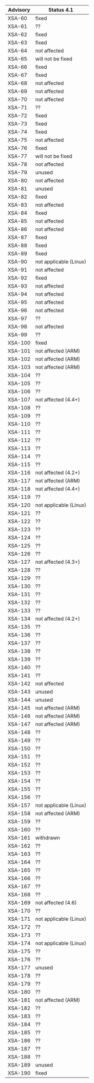 | Advisory | Status 4.1 |
|----------|------------|
| XSA-60   | fixed  |
| XSA-61   | ??     |
| XSA-62   | fixed  |
| XSA-63   | fixed  |
| XSA-64   | not affected |
| XSA-65   | will not be fixed |
| XSA-66   | fixed  |
| XSA-67   | fixed  |
| XSA-68   | not affected |
| XSA-69   | not affected |
| XSA-70   | not affected |
| XSA-71   | ??     |
| XSA-72   | fixed  |
| XSA-73   | fixed  |
| XSA-74   | fixed  |
| XSA-75   | not affected |
| XSA-76   | fixed  |
| XSA-77   | will not be fixed |
| XSA-78   | not affected |
| XSA-79   | unused |
| XSA-80   | not affected |
| XSA-81   | unused |
| XSA-82   | fixed  |
| XSA-83   | not affected |
| XSA-84   | fixed  |
| XSA-85   | not affected |
| XSA-86   | not affected |
| XSA-87   | fixed  |
| XSA-88   | fixed  |
| XSA-89   | fixed  |
| XSA-90   | not applicable (Linux) |
| XSA-91   | not affected |
| XSA-92   | fixed  |
| XSA-93   | not affected |
| XSA-94   | not affected |
| XSA-95   | not affected |
| XSA-96   | not affected |
| XSA-97   | ??     |
| XSA-98   | not affected |
| XSA-99   | ??     |
| XSA-100  | fixed  |
| XSA-101  | not affected (ARM) |
| XSA-102  | not affected (ARM) |
| XSA-103  | not affected (ARM) |
| XSA-104  | ?? |
| XSA-105  | ?? |
| XSA-106  | ?? |
| XSA-107  | not affected (4.4+) |
| XSA-108  | ?? |
| XSA-109  | ?? |
| XSA-110  | ?? |
| XSA-111  | ?? |
| XSA-112  | ?? |
| XSA-113  | ?? |
| XSA-114  | ?? |
| XSA-115  | ?? |
| XSA-116  | not affected (4.2+) |
| XSA-117  | not affected (ARM) |
| XSA-118  | not affected (4.4+) |
| XSA-119  | ?? |
| XSA-120  | not applicable (Linux) |
| XSA-121  | ?? |
| XSA-122  | ?? |
| XSA-123  | ?? |
| XSA-124  | ?? |
| XSA-125  | ?? |
| XSA-126  | ?? |
| XSA-127  | not affected (4.3+) |
| XSA-128  | ?? |
| XSA-129  | ?? |
| XSA-130  | ?? |
| XSA-131  | ?? |
| XSA-132  | ?? |
| XSA-133  | ?? |
| XSA-134  | not affected (4.2+) |
| XSA-135  | ?? |
| XSA-136  | ?? |
| XSA-137  | ?? |
| XSA-138  | ?? |
| XSA-139  | ?? |
| XSA-140  | ?? |
| XSA-141  | ?? |
| XSA-142  | not affected |
| XSA-143  | unused |
| XSA-144  | unused |
| XSA-145  | not affected (ARM) |
| XSA-146  | not affected (ARM) |
| XSA-147  | not affected (ARM) |
| XSA-148  | ?? |
| XSA-149  | ?? |
| XSA-150  | ?? |
| XSA-151  | ?? |
| XSA-152  | ?? |
| XSA-153  | ?? |
| XSA-154  | ?? |
| XSA-155  | ?? |
| XSA-156  | ?? |
| XSA-157  | not applicable (Linux) |
| XSA-158  | not affected (ARM) |
| XSA-159  | ?? |
| XSA-160  | ?? |
| XSA-161  | withdrawn |
| XSA-162  | ?? |
| XSA-163  | ?? |
| XSA-164  | ?? |
| XSA-165  | ?? |
| XSA-166  | ?? |
| XSA-167  | ?? |
| XSA-168  | ?? |
| XSA-169  | not affected (4.6) |
| XSA-170  | ?? |
| XSA-171  | not applicable (Linux) |
| XSA-172  | ?? |
| XSA-173  | ?? |
| XSA-174  | not applicable (Linux) |
| XSA-175  | ?? |
| XSA-176  | ?? |
| XSA-177  | unused |
| XSA-178  | ?? |
| XSA-179  | ?? |
| XSA-180  | ?? |
| XSA-181  | not affected (ARM) |
| XSA-182  | ?? |
| XSA-183  | ?? |
| XSA-184  | ?? |
| XSA-185  | ?? |
| XSA-186  | ?? |
| XSA-187  | ?? |
| XSA-188  | ?? |
| XSA-189  | unused |
| XSA-190  | fixed |
